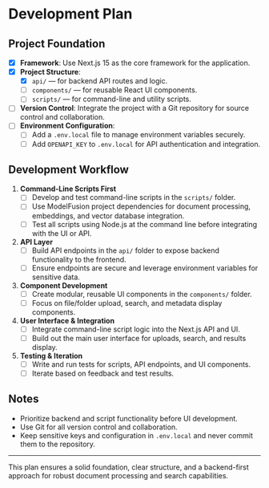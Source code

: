 # Development Plan

## Project Foundation
- [X] **Framework**: Use Next.js 15 as the core framework for the application.
- [X] **Project Structure**:
  - [X] `api/` — for backend API routes and logic.
  - [ ] `components/` — for reusable React UI components.
  - [ ] `scripts/` — for command-line and utility scripts.
- [ ] **Version Control**: Integrate the project with a Git repository for source control and collaboration.
- [ ] **Environment Configuration**:
  - [ ] Add a `.env.local` file to manage environment variables securely.
  - [ ] Add `OPENAPI_KEY` to `.env.local` for API authentication and integration.

## Development Workflow
1. **Command-Line Scripts First**
   - [ ] Develop and test command-line scripts in the `scripts/` folder.
   - [ ] Use ModelFusion project dependencies for document processing, embeddings, and vector database integration.
   - [ ] Test all scripts using Node.js at the command line before integrating with the UI or API.

2. **API Layer**
   - [ ] Build API endpoints in the `api/` folder to expose backend functionality to the frontend.
   - [ ] Ensure endpoints are secure and leverage environment variables for sensitive data.

3. **Component Development**
   - [ ] Create modular, reusable UI components in the `components/` folder.
   - [ ] Focus on file/folder upload, search, and metadata display components.

4. **User Interface & Integration**
   - [ ] Integrate command-line script logic into the Next.js API and UI.
   - [ ] Build out the main user interface for uploads, search, and results display.

5. **Testing & Iteration**
   - [ ] Write and run tests for scripts, API endpoints, and UI components.
   - [ ] Iterate based on feedback and test results.

## Notes
- Prioritize backend and script functionality before UI development.
- Use Git for all version control and collaboration.
- Keep sensitive keys and configuration in `.env.local` and never commit them to the repository.

---
This plan ensures a solid foundation, clear structure, and a backend-first approach for robust document processing and search capabilities.